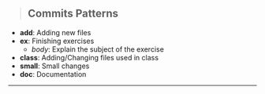 > ## Commits Patterns
- **add**: Adding new files
- **ex**: Finishing exercises
    - *body*: Explain the subject of the exercise
- **class**: Adding/Changing files used in class
- **small**: Small changes
- **doc**: Documentation

---